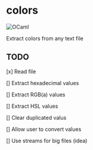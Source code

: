 # colors

![OCaml](https://img.shields.io/badge/-OCaml-c15540?style=square&logo=ocaml&logoColor=white)

Extract colors from any text file

## TODO

[x] Read file

[] Extract hexadecimal values

[] Extract RGB(a) values

[] Extract HSL values

[] Clear duplicated valus

[] Allow user to convert values

[] Use streams for big files (idea)
